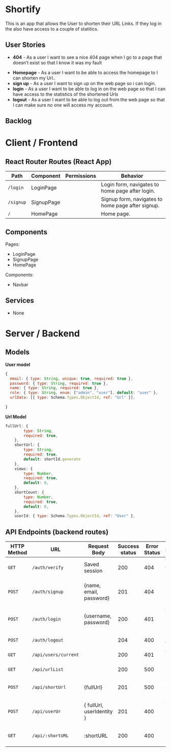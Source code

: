 # Shortify



This is an app that allows the User to shorten their URL Links. If they log in the also have access to a couple of statitics.

## User Stories

* **404** - As a user I want to see a nice 404 page when I go to a page that doesn’t exist so that I know it was my fault
- **Homepage** - As a user I want to be able to access the homepage to I can shorten my Url..
- **sign up** - As a user I want to sign up on the web page so i can login.
- **login** - As a user I want to be able to log in on the web page so that I can have access to the statistics of the shortened Urls
- **logout** - As a user I want to be able to log out from the web page so that I can make sure no one will access my account.

## Backlog



# Client / Frontend

## React Router Routes (React App)

| Path      | Component  | Permissions | Behavior                                          |
|-----------|------------|-------------|---------------------------------------------------|
| `/login`  | LoginPage  |             | Login form, navigates to home page after login.   |
| `/signup` | SignupPage |             | Signup form, navigates to home page after signup. |
| `/`       | HomePage   |             | Home page.                                        |

## Components

Pages:

* LoginPage
* SignupPage
* HomePage

Components:

* Navbar

## Services

* None

  

# Server / Backend

## Models

**User model**

```js
{
  email: { type: String, unique: true, required: true },
  password: { type: String, required: true },
  name: { type: String, required: true },
  role: { type: String, enum: ["admin", "user"], default: "user" },
  urlData: [{ type: Schema.Types.ObjectId, ref: "Url" }],
    
}
```

**Url Model**

```js
fullUrl: {
        type: String,
        required: true,
    },
    shortUrl: {
        type: String,
        required: true,
        default: shortId.generate
    },
    views: {
        type: Number,
        required: true,
        default: 0,
    },
    shortCount: {
        type: Number,
        required: true,
        default: 0,
    },
    userId: { type: Schema.Types.ObjectId, ref: "User" },
```




## API Endpoints (backend routes)

| HTTP Method | URL              | Request Body            | Success status | Error Status | Description                                                                                                                     |
|-------------|------------------|-------------------------|----------------|--------------|---------------------------------------------------------------------------------------------------------------------------------|
| `GET`       | `/auth/verify` | Saved session           | 200            | 404          | Verify tokens stored                                                         |
| `POST`      | `/auth/signup`   | {name, email, password} | 201            | 404          | Sends req.body to register the User |
| `POST`      | `/auth/login`    | {username, password}    | 200            | 401   | Checks User in DB if found logs him in |
| `POST`      | `/auth/logout`   |                         | 204            | 400          | Logs out the user                                                                                                               |
| `GET`       | `/api/users/current` |                           | 200            | 401          | Get current user info                  |
| `GET`     | `/api/urlList` |                         | 200 | 500 | Retrieves List of Urls                                                                                        |
| `POST` | `/api/shortUrl` | {fullUrl} | 201 | 500 |Creates a Url Entry in DB|
| `POST` | `/api/userUr` | { fullUrl, userIdentity } | 201 | 400 | Creates a Url entry in DB for the User |
| `GET` | `/api/:shortURL` | :shortURL                 | 200 | 400 | Redirects User to Full Url |

